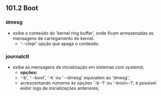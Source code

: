 ## 101.2 Boot


### dmesg
- exibe o conteúdo do 'kernel ring buffer', onde ficam armazenadas as mensagens de carregamento do kernel.
	- '--clear' opção que apaga o conteúdo.

### journalctl
- exibe as mensagens de inicialização em sistemas com systemd;
	- __opções:__
	- '-b', '--boot', '-k' ou '--dmesg' equivalem ao 'dmesg';
	- acrescentando números às opções '-b -1' ou '-boot=-1', é possível exibir logs de inicializações anteriores;
	